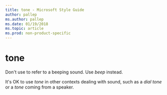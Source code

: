 ```yaml
---
title: tone - Microsoft Style Guide
author: pallep
ms.author: pallep
ms.date: 01/19/2018
ms.topic: article
ms.prod: non-product-specific
---
```


# tone

Don't use to refer to a beeping sound. Use *beep* instead. 

It's OK to use *tone* in other contexts dealing with sound, such as a *dial tone* or a *tone* coming from a speaker. 

